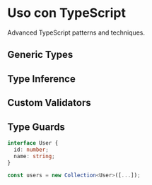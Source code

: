 # Uso con TypeScript

Advanced TypeScript patterns and techniques.

## Generic Types
## Type Inference
## Custom Validators
## Type Guards

```typescript
interface User {
  id: number;
  name: string;
}

const users = new Collection<User>([...]);
```
